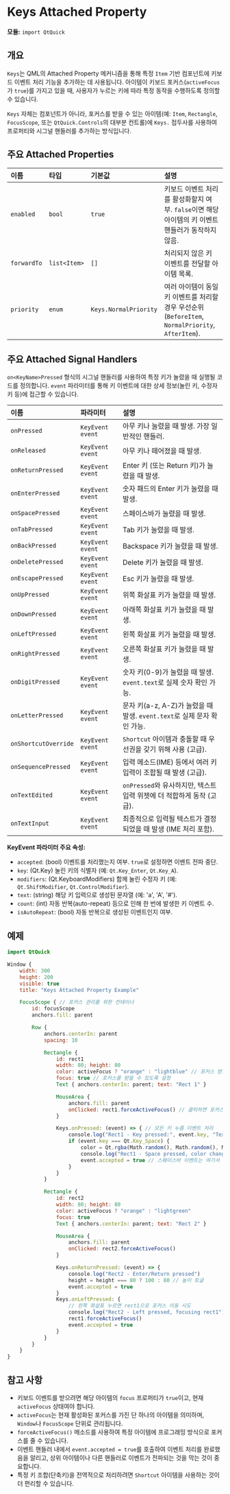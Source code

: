 # Keys Attached Property

**모듈:** `import QtQuick`

## 개요

`Keys`는 QML의 Attached Property 메커니즘을 통해 특정 `Item` 기반 컴포넌트에 키보드 이벤트 처리 기능을 추가하는 데 사용됩니다. 아이템이 키보드 포커스(`activeFocus`가 `true`)를 가지고 있을 때, 사용자가 누르는 키에 따라 특정 동작을 수행하도록 정의할 수 있습니다.

`Keys` 자체는 컴포넌트가 아니라, 포커스를 받을 수 있는 아이템(예: `Item`, `Rectangle`, `FocusScope`, 또는 `QtQuick.Controls`의 대부분 컨트롤)에 `Keys.` 접두사를 사용하여 프로퍼티와 시그널 핸들러를 추가하는 방식입니다.

## 주요 Attached Properties

| 이름      | 타입    | 기본값 | 설명                                                                          |
| :-------- | :------ | :----- | :---------------------------------------------------------------------------- |
| `enabled` | `bool`  | `true` | 키보드 이벤트 처리를 활성화할지 여부. `false`이면 해당 아이템의 키 이벤트 핸들러가 동작하지 않음. |
| `forwardTo` | `list<Item>` | `[]`   | 처리되지 않은 키 이벤트를 전달할 아이템 목록.                                      |
| `priority`| `enum`  | `Keys.NormalPriority` | 여러 아이템이 동일 키 이벤트를 처리할 경우 우선순위 (`BeforeItem`, `NormalPriority`, `AfterItem`). |

## 주요 Attached Signal Handlers

`on<KeyName>Pressed` 형식의 시그널 핸들러를 사용하여 특정 키가 눌렸을 때 실행될 코드를 정의합니다. `event` 파라미터를 통해 키 이벤트에 대한 상세 정보(눌린 키, 수정자 키 등)에 접근할 수 있습니다.

| 이름                  | 파라미터       | 설명                                                                 |
| :-------------------- | :------------- | :------------------------------------------------------------------- |
| `onPressed`           | `KeyEvent event` | 아무 키나 눌렸을 때 발생. 가장 일반적인 핸들러.                         |
| `onReleased`          | `KeyEvent event` | 아무 키나 떼어졌을 때 발생.                                          |
| `onReturnPressed`     | `KeyEvent event` | Enter 키 (또는 Return 키)가 눌렸을 때 발생.                         |
| `onEnterPressed`      | `KeyEvent event` | 숫자 패드의 Enter 키가 눌렸을 때 발생.                               |
| `onSpacePressed`      | `KeyEvent event` | 스페이스바가 눌렸을 때 발생.                                         |
| `onTabPressed`        | `KeyEvent event` | Tab 키가 눌렸을 때 발생.                                             |
| `onBackPressed`       | `KeyEvent event` | Backspace 키가 눌렸을 때 발생.                                     |
| `onDeletePressed`     | `KeyEvent event` | Delete 키가 눌렸을 때 발생.                                        |
| `onEscapePressed`     | `KeyEvent event` | Esc 키가 눌렸을 때 발생.                                           |
| `onUpPressed`         | `KeyEvent event` | 위쪽 화살표 키가 눌렸을 때 발생.                                     |
| `onDownPressed`       | `KeyEvent event` | 아래쪽 화살표 키가 눌렸을 때 발생.                                   |
| `onLeftPressed`       | `KeyEvent event` | 왼쪽 화살표 키가 눌렸을 때 발생.                                     |
| `onRightPressed`      | `KeyEvent event` | 오른쪽 화살표 키가 눌렸을 때 발생.                                   |
| `onDigitPressed`      | `KeyEvent event` | 숫자 키(0-9)가 눌렸을 때 발생. `event.text`로 실제 숫자 확인 가능.   |
| `onLetterPressed`     | `KeyEvent event` | 문자 키(a-z, A-Z)가 눌렸을 때 발생. `event.text`로 실제 문자 확인 가능. |
| `onShortcutOverride`  | `KeyEvent event` | `Shortcut` 아이템과 충돌할 때 우선권을 갖기 위해 사용 (고급).          |
| `onSequencePressed`   | `KeyEvent event` | 입력 메소드(IME) 등에서 여러 키 입력이 조합될 때 발생 (고급).           |
| `onTextEdited`        | `KeyEvent event` | `onPressed`와 유사하지만, 텍스트 입력 위젯에 더 적합하게 동작 (고급). |
| `onTextInput`         | `KeyEvent event` | 최종적으로 입력될 텍스트가 결정되었을 때 발생 (IME 처리 포함).         |

**KeyEvent 파라미터 주요 속성:**
*   `accepted`: (bool) 이벤트를 처리했는지 여부. `true`로 설정하면 이벤트 전파 중단.
*   `key`: (Qt.Key) 눌린 키의 식별자 (예: `Qt.Key_Enter`, `Qt.Key_A`).
*   `modifiers`: (Qt.KeyboardModifiers) 함께 눌린 수정자 키 (예: `Qt.ShiftModifier`, `Qt.ControlModifier`).
*   `text`: (string) 해당 키 입력으로 생성된 문자열 (예: 'a', 'A', '#').
*   `count`: (int) 자동 반복(auto-repeat) 등으로 인해 한 번에 발생한 키 이벤트 수.
*   `isAutoRepeat`: (bool) 자동 반복으로 생성된 이벤트인지 여부.

## 예제

```qml
import QtQuick

Window {
    width: 300
    height: 200
    visible: true
    title: "Keys Attached Property Example"

    FocusScope { // 포커스 관리를 위한 컨테이너
        id: focusScope
        anchors.fill: parent

        Row {
            anchors.centerIn: parent
            spacing: 10

            Rectangle {
                id: rect1
                width: 80; height: 80
                color: activeFocus ? "orange" : "lightblue" // 포커스 받으면 색 변경
                focus: true // 포커스를 받을 수 있도록 설정
                Text { anchors.centerIn: parent; text: "Rect 1" }

                MouseArea {
                    anchors.fill: parent
                    onClicked: rect1.forceActiveFocus() // 클릭하면 포커스 받기
                }

                Keys.onPressed: (event) => { // 모든 키 누름 이벤트 처리
                    console.log("Rect1 - Key pressed:", event.key, "Text:", event.text)
                    if (event.key === Qt.Key_Space) {
                        color = Qt.rgba(Math.random(), Math.random(), Math.random(), 1)
                        console.log("Rect1 - Space pressed, color changed")
                        event.accepted = true // 스페이스바 이벤트는 여기서 처리 완료
                    }
                }
            }

            Rectangle {
                id: rect2
                width: 80; height: 80
                color: activeFocus ? "orange" : "lightgreen"
                focus: true
                Text { anchors.centerIn: parent; text: "Rect 2" }

                MouseArea {
                    anchors.fill: parent
                    onClicked: rect2.forceActiveFocus()
                }

                Keys.onReturnPressed: (event) => {
                    console.log("Rect2 - Enter/Return pressed")
                    height = height === 80 ? 100 : 80 // 높이 토글
                    event.accepted = true
                }
                Keys.onLeftPressed: {
                    // 왼쪽 화살표 누르면 rect1으로 포커스 이동 시도
                    console.log("Rect2 - Left pressed, focusing rect1")
                    rect1.forceActiveFocus()
                    event.accepted = true
                }
            }
        }
    }
}
```

## 참고 사항

*   키보드 이벤트를 받으려면 해당 아이템의 `focus` 프로퍼티가 `true`이고, 현재 `activeFocus` 상태여야 합니다.
*   `activeFocus`는 현재 활성화된 포커스를 가진 단 하나의 아이템을 의미하며, `Window`나 `FocusScope` 단위로 관리됩니다.
*   `forceActiveFocus()` 메소드를 사용하여 특정 아이템에 프로그래밍 방식으로 포커스를 줄 수 있습니다.
*   이벤트 핸들러 내에서 `event.accepted = true`를 호출하여 이벤트 처리를 완료했음을 알리고, 상위 아이템이나 다른 핸들러로 이벤트가 전파되는 것을 막는 것이 중요합니다.
*   특정 키 조합(단축키)을 전역적으로 처리하려면 `Shortcut` 아이템을 사용하는 것이 더 편리할 수 있습니다. 